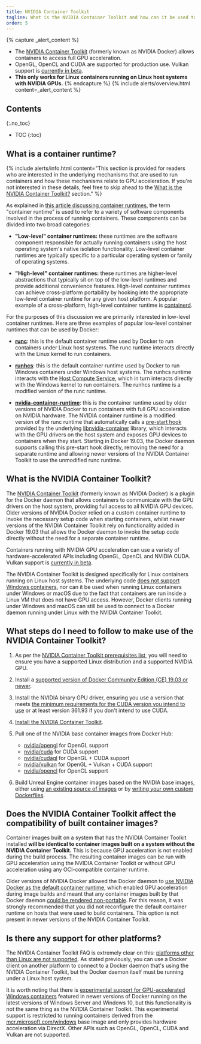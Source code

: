 ```yaml
---
title: NVIDIA Container Toolkit
tagline: What is the NVIDIA Container Toolkit and how can it be used to run Linux containers with full GPU acceleration?
order: 5
---
```


{% capture _alert_content %}
- The [NVIDIA Container Toolkit](https://github.com/NVIDIA/nvidia-docker) (formerly known as NVIDIA Docker) allows containers to access full GPU acceleration.
- OpenGL, OpenCL and CUDA are supported for production use. Vulkan support is [currently in beta](https://hub.docker.com/r/nvidia/vulkan).
- **This only works for Linux containers running on Linux host systems with NVIDIA GPUs.**
{% endcapture %}
{% include alerts/overview.html content=_alert_content %}


## Contents
{:.no_toc}

* TOC
{:toc}


## What is a container runtime?

{% include alerts/info.html content="This section is provided for readers who are interested in the underlying mechanisms that are used to run containers and how these mechanisms relate to GPU acceleration. If you're not interested in these details, feel free to skip ahead to the [What is the NVIDIA Container Toolkit?](#what-is-the-nvidia-container-toolkit) section." %}

As explained in [this article discussing container runtimes](https://www.ianlewis.org/en/container-runtimes-part-1-introduction-container-r), the term "container runtime" is used to refer to a variety of software components involved in the process of running containers. These components can be divided into two broad categories:

- **"Low-level" container runtimes:** these runtimes are the software component responsible for actually running containers using the host operating system's native isolation functionality. Low-level container runtimes are typically specific to a particular operating system or family of operating systems.

- **"High-level" container runtimes:** these runtimes are higher-level abstractions that typically sit on top of the low-level runtimes and provide additional convenience features. High-level container runtimes can achieve cross-platform portability by hooking into the appropriate low-level container runtime for any given host platform. A popular example of a cross-platform, high-level container runtime is [containerd](https://containerd.io/).

For the purposes of this discussion we are primarily interested in low-level container runtimes. Here are three examples of popular low-level container runtimes that can be used by Docker:

- [**runc**](https://github.com/opencontainers/runc): this is the default container runtime used by Docker to run containers under Linux host systems. The runc runtime interacts directly with the Linux kernel to run containers.

- [**runhcs**](https://github.com/Microsoft/hcsshim/tree/master/cmd/runhcs): this is the default container runtime used by Docker to run Windows containers under Windows host systems. The runhcs runtime interacts with the [Host Compute Service](https://techcommunity.microsoft.com/t5/Containers/Introducing-the-Host-Compute-Service-HCS/ba-p/382332), which in turn interacts directly with the Windows kernel to run containers. The runhcs runtime is a modified version of the runc runtime.

- [**nvidia-container-runtime**](https://github.com/NVIDIA/nvidia-container-runtime): this is the container runtime used by older versions of NVIDIA Docker to run containers with full GPU acceleration on NVIDIA hardware. The NVIDIA container runtime is a modified version of the runc runtime that automatically calls a [pre-start hook](https://github.com/opencontainers/runtime-spec/blob/master/config.md#prestart) provided by the underlying [libnvidia-container](https://github.com/NVIDIA/libnvidia-container) library, which interacts with the GPU drivers on the host system and exposes GPU devices to containers when they start. Starting in Docker 19.03, the Docker daemon supports calling this pre-start hook directly, removing the need for a separate runtime and allowing newer versions of the NVIDIA Container Toolkit to use the unmodified runc runtime.


## What is the NVIDIA Container Toolkit?

The [NVIDIA Container Toolkit](https://github.com/NVIDIA/nvidia-docker) (formerly known as NVIDIA Docker) is a plugin for the Docker daemon that allows containers to communicate with the GPU drivers on the host system, providing full access to all NVIDIA GPU devices. Older versions of NVIDIA Docker relied on a custom container runtime to invoke the necessary setup code when starting containers, whilst newer versions of the NVIDIA Container Toolkit rely on functionality added in Docker 19.03 that allows the Docker daemon to invoke the setup code directly without the need for a separate container runtime. 

Containers running with NVIDIA GPU acceleration can use a variety of hardware-accelerated APIs including OpenGL, OpenCL and NVIDIA CUDA. Vulkan support is [currently in beta](https://hub.docker.com/r/nvidia/vulkan).

The NVIDIA Container Toolkit is designed specifically for Linux containers running on Linux host systems. The underlying code [does not support Windows containers](https://github.com/NVIDIA/nvidia-docker/wiki/Frequently-Asked-Questions#platform-support), nor can it be used when running Linux containers under Windows or macOS due to the fact that containers are run inside a Linux VM that does not have GPU access. However, Docker clients running under Windows and macOS can still be used to connect to a Docker daemon running under Linux with the NVIDIA Container Toolkit.


## What steps do I need to follow to make use of the NVIDIA Container Toolkit?

1. As per the [NVIDIA Container Toolkit prerequisites list](https://github.com/NVIDIA/nvidia-docker/wiki/Installation-(Native-GPU-Support)#prerequisites), you will need to ensure you have a supported Linux distribution and a supported NVIDIA GPU.

2. Install a [supported version of Docker Community Edition (CE) 19.03 or newer](https://github.com/NVIDIA/nvidia-docker/wiki/Frequently-Asked-Questions#which-docker-packages-are-supported).

3. Install the NVIDIA binary GPU driver, ensuring you use a version that meets [the minimum requirements for the CUDA version you intend to use](https://github.com/NVIDIA/nvidia-docker/wiki/CUDA#requirements) or at least version 361.93 if you don't intend to use CUDA.

4. [Install the NVIDIA Container Toolkit](https://github.com/NVIDIA/nvidia-docker/wiki/Installation-(Native-GPU-Support)#installing-gpu-support).

5. Pull one of the NVIDIA base container images from Docker Hub:
    
    - [nvidia/opengl](https://hub.docker.com/r/nvidia/opengl/) for OpenGL support
    - [nvidia/cuda](https://hub.docker.com/r/nvidia/cuda/) for CUDA support
    - [nvidia/cudagl](https://hub.docker.com/r/nvidia/cudagl/) for OpenGL + CUDA support
    - [nvidia/vulkan](https://hub.docker.com/r/nvidia/vulkan/) for OpenGL + Vulkan + CUDA support
    - [nvidia/opencl](https://hub.docker.com/r/nvidia/opencl/) for OpenCL support

6. Build Unreal Engine container images based on the NVIDIA base images, either using [an existing source of images](../obtaining-images/image-sources) or by [writing your own custom Dockerfiles](../obtaining-images/write-your-own).


## Does the NVIDIA Container Toolkit affect the compatibility of built container images?

Container images built on a system that has the NVIDIA Container Toolkit installed **will be identical to container images built on a system without the NVIDIA Container Toolkit.** This is because GPU acceleration is not enabled during the build process. The resulting container images can be run with GPU acceleration using the NVIDIA Container Toolkit or without GPU acceleration using any OCI-compatible container runtime.

Older versions of NVIDIA Docker allowed the Docker daemon to [use NVIDIA Docker as the default container runtime](https://github.com/NVIDIA/nvidia-docker/wiki/Advanced-topics#default-runtime), which enabled GPU acceleration during image builds and meant that any container images built by that Docker daemon [could be rendered non-portable](https://github.com/NVIDIA/nvidia-docker/wiki/Frequently-Asked-Questions#can-i-use-the-gpu-during-a-container-build-ie-docker-build). For this reason, it was strongly recommended that you did not reconfigure the default container runtime on hosts that were used to build containers. This option is not present in newer versions of the NVIDIA Container Toolkit.


## Is there any support for other platforms?

The NVIDIA Container Toolkit FAQ is extremely clear on this: [platforms other than Linux are not supported](https://github.com/NVIDIA/nvidia-docker/wiki/Frequently-Asked-Questions#platform-support). As stated previously, you can use a Docker client on another platform to connect to a Docker daemon that's using the NVIDIA Container Toolkit, but the Docker daemon itself must be running under a Linux host system.

It is worth noting that there is [experimental support for GPU-accelerated Windows containers](https://docs.microsoft.com/en-us/virtualization/windowscontainers/deploy-containers/gpu-acceleration) featured in newer versions of Docker running on the latest versions of Windows Server and Windows 10, but this functionality is not the same thing as the NVIDIA Container Toolkit. This experimental support is restricted to running containers derived from the [mcr.microsoft.com/windows](https://hub.docker.com/_/microsoft-windows) base image and only provides hardware acceleration via DirectX. Other APIs such as OpenGL, OpenCL, CUDA and Vulkan are not supported.
